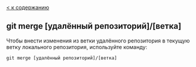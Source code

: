 [< к содержанию](./readme.md)

## **git merge [удалённый репозиторий]/[ветка]**

Чтобы внести изменения из ветки удалённого репозитория в текущую ветку локального репозитория, используйте команду:

```
git merge [удалённый репозиторий]/[ветка]
```